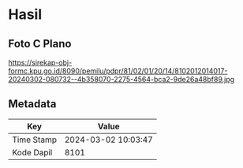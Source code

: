 # Hasil

## Foto C Plano

https://sirekap-obj-formc.kpu.go.id/8090/pemilu/pdpr/81/02/01/20/14/8102012014017-20240302-080732--4b358070-2275-4564-bca2-9de26a48bf89.jpg


## Metadata

| Key        | Value               |
| ---------- | ------------------- |
| Time Stamp | 2024-03-02 10:03:47 |
| Kode Dapil | 8101                |



